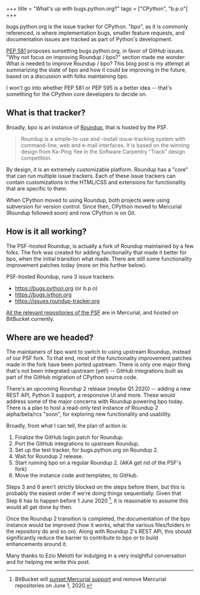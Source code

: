 +++
title = "What's up with bugs.python.org?"
tags = ["CPython", "b.p.o"]
+++

bugs.python.org is the issue tracker for CPython. "bpo", as it is commonly referenced, is where implementation bugs, smaller feature requests, and documentation issues are tracked as part of Python's development.

[PEP 581] proposes sunsetting bugs.python.org, in favor of GitHub issues. "Why not focus on improving Roundup / bpo?" section made me wonder: What is needed to improve Roundup / bpo? This blog post is my attempt at summarizing the state of bpo and how it could be improving in the future, based on a discussion with folks maintaining bpo.

I won't go into whether PEP 581 or PEP 595 is a better idea -- that's something for the CPython core developers to decide on.

## What is that tracker?

Broadly, bpo is an instance of [Roundup], that is hosted by the PSF.

> Roundup is a simple-to-use and -install issue-tracking system with command-line, web and e-mail interfaces. It is based on the winning design from Ka-Ping Yee in the Software Carpentry “Track” design competition.

By design, it is an extremely customizable platform. Roundup has a "core" that can run multiple issue trackers. Each of these issue trackers can contain customizations in the HTML/CSS and extensions for functionality that are specific to them.

When CPython moved to using Roundup, both projects were using subversion for version control. Since then, CPython moved to Mercurial (Roundup followed soon) and now CPython is on Git.

## How is it all working?

The PSF-hosted Roundup, is actually a fork of Roundup maintained by a few folks. The fork was created for adding functionality that made it better for bpo, when the initial transition what made. There are still some functionality improvement patches today (more on this further below).

PSF-hosted Roundup, runs 3 issue trackers:

- https://bugs.python.org (or b.p.o)
- https://bugs.jython.org
- https://issues.roundup-tracker.org

[All the relevant repositories of the PSF][psf-bpo-bitbucket] are in Mercurial, and hosted on BitBucket currently.

## Where are we headed?

The maintainers of bpo want to switch to using upstream Roundup, instead of our PSF fork. To that end, most of the functionality improvement patches made in the fork have been ported upstream. There is only one major thing that's not been integrated upstream (yet!) -- GitHub integrations built as part of the GitHub migration of CPython source code.

There's an upcoming Roundup 2 release (_maybe_ Q1 2020) -- adding a new REST API, Python 3 support, a responsive UI and more. These would address some of the major concerns with Roundup powering bpo today. There is a plan to host a read-only test instance of Roundup 2 alpha/beta/rcs "soon", for exploring new functionality and usability.

Broadly, from what I can tell, the plan of action is:

1. Finalize the GitHub login patch for Roundup.
2. Port the GitHub integrations to upstream Roundup.
3. Set up the test tracker, for bugs.python.org on Roundup 2.
4. Wait for Roundup 2 release.
5. Start running bpo on a regular Roundup 2. (AKA get rid of the PSF's fork)
6. Move the instance code and templates, to GitHub.

Steps 3 and 6 aren't strictly blocked on the steps before them, but this is probably the easiest order if we're doing things sequentially. Given that Step 6 has to happen before 1 June 2020 [^1], it is reasonable to assume this would all get done by then.

Once the Roundup 2 transition is completed, the documentation of the bpo instance would be improved (how it works, what the various files/folders in the repository do and so on). Along with Roundup 2's REST API, this should significantly reduce the barrier to contribute to bpo or to build enhancements around it.

Many thanks to Ezio Melotti for indulging in a very insightful conversation and for helping me write this post.

[roundup]: https://roundup-tracker.org/
[pep 581]: https://www.python.org/dev/peps/pep-0581/
[psf-bpo-bitbucket]: https://bitbucket.org/account/user/python/projects/BPO
[bitbucket-hg-sunset]: https://bitbucket.org/blog/sunsetting-mercurial-support-in-bitbucket

[^1]: BitBucket will [sunset Mercurial support][bitbucket-hg-sunset] and remove Mercurial repositories on June 1, 2020.

